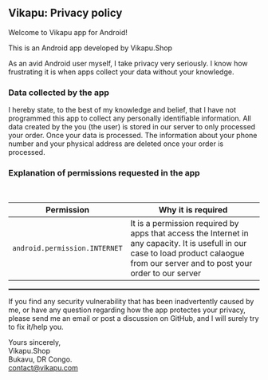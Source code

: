 ## Vikapu: Privacy policy

Welcome to Vikapu app for Android!

This is an Android app developed by Vikapu.Shop

As an avid Android user myself, I take privacy very seriously.
I know how frustrating it is when apps collect your data without your knowledge.

### Data collected by the app

I hereby state, to the best of my knowledge and belief, that I have not programmed this app to collect any personally identifiable information. All data created by the you (the user) is stored in our server to only processed your order. Once your data is processed. The information about your phone number and your physical address are deleted once your order is processed.

### Explanation of permissions requested in the app

<br/>

| Permission | Why it is required |
| :---: | --- |
| `android.permission.INTERNET` | It is a permission required by apps that access the Internet in any capacity. It is usefull in our case to load product calaogue from our server and to post your order to our server|


 <hr style="border:1px solid gray">

If you find any security vulnerability that has been inadvertently caused by me, or have any question regarding how the app protectes your privacy, please send me an email or post a discussion on GitHub, and I will surely try to fix it/help you.

Yours sincerely,  
Vikapu.Shop  
Bukavu, DR Congo.  
contact@vikapu.com
